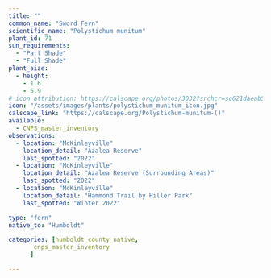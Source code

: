 ```yaml
---
title: ""
common_name: "Sword Fern"
scientific_name: "Polystichum munitum"
plant_id: 71
sun_requirements:
  - "Part Shade"
  - "Full Shade"
plant_size:
  - height: 
    - 1.6
    - 5.9
# icon attribution: https://calscape.org/photos/3032?srchcr=sc621daeab5df9c 
icon: "/assets/images/plants/polystichum_munitum_icon.jpg" 
calscape_link: "https://calscape.org/Polystichum-munitum-()"
available: 
  - CNPS_master_inventory
observations: 
  - location: "McKinleyville"
    location_detail: "Azalea Reserve"
    last_spotted: "2022"
  - location: "McKinleyville"
    location_detail: "Azalea Reserve (Surrounding Areas)"    
    last_spotted: "2022"
  - location: "McKinleyville"
    location_detail: "Hammond Trail by Hiller Park" 
    last_spotted: "Winter 2022"

type: "fern"
native_to: "Humboldt"

categories: [humboldt_county_native,
       cnps_master_inventory
      ]

---
```

